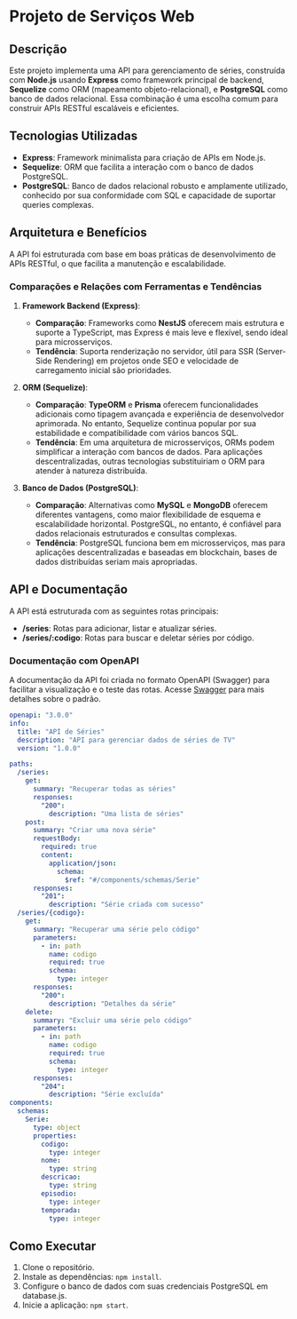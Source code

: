﻿# Projeto de Serviços Web

## Descrição

Este projeto implementa uma API para gerenciamento de séries, construída com **Node.js** usando **Express** como framework principal de backend, **Sequelize** como ORM (mapeamento objeto-relacional), e **PostgreSQL** como banco de dados relacional. Essa combinação é uma escolha comum para construir APIs RESTful escaláveis e eficientes.

## Tecnologias Utilizadas

- **Express**: Framework minimalista para criação de APIs em Node.js.
- **Sequelize**: ORM que facilita a interação com o banco de dados PostgreSQL.
- **PostgreSQL**: Banco de dados relacional robusto e amplamente utilizado, conhecido por sua conformidade com SQL e capacidade de suportar queries complexas.

## Arquitetura e Benefícios

A API foi estruturada com base em boas práticas de desenvolvimento de APIs RESTful, o que facilita a manutenção e escalabilidade.

### Comparações e Relações com Ferramentas e Tendências

1. **Framework Backend (Express)**:

   - **Comparação**: Frameworks como **NestJS** oferecem mais estrutura e suporte a TypeScript, mas Express é mais leve e flexível, sendo ideal para microsserviços.
   - **Tendência**: Suporta renderização no servidor, útil para SSR (Server-Side Rendering) em projetos onde SEO e velocidade de carregamento inicial são prioridades.

2. **ORM (Sequelize)**:

   - **Comparação**: **TypeORM** e **Prisma** oferecem funcionalidades adicionais como tipagem avançada e experiência de desenvolvedor aprimorada. No entanto, Sequelize continua popular por sua estabilidade e compatibilidade com vários bancos SQL.
   - **Tendência**: Em uma arquitetura de microsserviços, ORMs podem simplificar a interação com bancos de dados. Para aplicações descentralizadas, outras tecnologias substituiriam o ORM para atender à natureza distribuída.

3. **Banco de Dados (PostgreSQL)**:
   - **Comparação**: Alternativas como **MySQL** e **MongoDB** oferecem diferentes vantagens, como maior flexibilidade de esquema e escalabilidade horizontal. PostgreSQL, no entanto, é confiável para dados relacionais estruturados e consultas complexas.
   - **Tendência**: PostgreSQL funciona bem em microsserviços, mas para aplicações descentralizadas e baseadas em blockchain, bases de dados distribuídas seriam mais apropriadas.

## API e Documentação

A API está estruturada com as seguintes rotas principais:

- **/series**: Rotas para adicionar, listar e atualizar séries.
- **/series/:codigo**: Rotas para buscar e deletar séries por código.

### Documentação com OpenAPI

A documentação da API foi criada no formato OpenAPI (Swagger) para facilitar a visualização e o teste das rotas. Acesse [Swagger](https://swagger.io/specification/) para mais detalhes sobre o padrão.

```yaml
openapi: "3.0.0"
info:
  title: "API de Séries"
  description: "API para gerenciar dados de séries de TV"
  version: "1.0.0"

paths:
  /series:
    get:
      summary: "Recuperar todas as séries"
      responses:
        "200":
          description: "Uma lista de séries"
    post:
      summary: "Criar uma nova série"
      requestBody:
        required: true
        content:
          application/json:
            schema:
              $ref: "#/components/schemas/Serie"
      responses:
        "201":
          description: "Série criada com sucesso"
  /series/{codigo}:
    get:
      summary: "Recuperar uma série pelo código"
      parameters:
        - in: path
          name: codigo
          required: true
          schema:
            type: integer
      responses:
        "200":
          description: "Detalhes da série"
    delete:
      summary: "Excluir uma série pelo código"
      parameters:
        - in: path
          name: codigo
          required: true
          schema:
            type: integer
      responses:
        "204":
          description: "Série excluída"
components:
  schemas:
    Serie:
      type: object
      properties:
        codigo:
          type: integer
        nome:
          type: string
        descricao:
          type: string
        episodio:
          type: integer
        temporada:
          type: integer
```

## Como Executar

1. Clone o repositório.
2. Instale as dependências: `npm install`.
3. Configure o banco de dados com suas credenciais PostgreSQL em database.js.
4. Inicie a aplicação: `npm start`.
